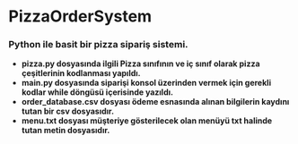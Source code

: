 # PizzaOrderSystem  
### Python ile basit bir pizza sipariş sistemi.  
- **pizza.py dosyasında ilgili Pizza sınıfının ve iç sınıf olarak pizza çeşitlerinin kodlanması yapıldı.**  
- **main.py dosyasında siparişi konsol üzerinden vermek için gerekli kodlar while döngüsü içerisinde yazıldı.**  
- **order_database.csv dosyası ödeme esnasında alınan bilgilerin kaydını tutan bir csv dosyasıdır.**  
- **menu.txt dosyası müşteriye gösterilecek olan menüyü txt halinde tutan metin dosyasıdır.**  

